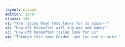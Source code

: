 ```yaml
---
layout: stanza
edition: 1879
stanza: 100
v1: "Yon rising Moon that looks for us again--"
v2: "How oft hereafter will she wax and wane;"
v3: "How oft hereafter rising look for us"
v4: "Through this same Garden--and for one in vain!"
---
```

